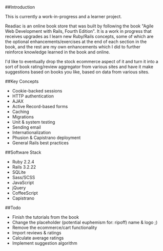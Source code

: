 ##Introduction

This is currently a work-in-progress and a learner project.

Readiac is an online book store that was built by following the book "Agile Web Development with Rails, Fourth Edition". It is a work in progress that receives upgrades as I learn new Ruby/Rails concepts, some of which are the optional enhancements/exercises at the end of each section in the book, and the rest are my own enhancements which I did to further reinforce knowledge learned in the book and online.

I'd like to eventually drop the stock ecommerce aspect of it and turn it into a sort of book rating/review aggregator from various sites and have it make suggestions based on books you like, based on data from various sites.

##Key Concepts
* Cookie-backed sessions
* HTTP authentication
* AJAX
* Active Record-based forms
* Caching
* Migrations
* Unit & system testing
* Sending email
* Internationalization
* Phusion & Capistrano deployment
* General Rails best practices

##Software Stack
* Ruby 2.2.4
* Rails 3.2.22
* SQLite
* Sass/SCSS
* JavaScript
* jQuery
* CoffeeScript
* Capistrano

##Todo
* Finish the tutorials from the book
* Change the placeholder (potential euphemism for: ripoff) name & logo ;)
* Remove the ecommerce/cart functionality
* Import reviews & ratings
* Calculate average ratings
* Implement suggestion algorithm
